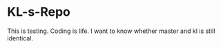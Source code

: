 KL-s-Repo
=========
This is testing.
Coding is life.
I want to know whether master and kl is still identical.
